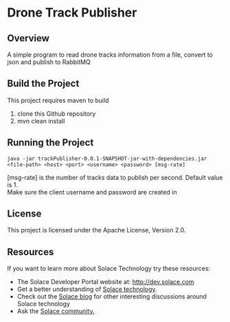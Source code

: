 # Drone Track Publisher
## Overview

A simple program to read drone tracks information from a file, convert to json and publish to RabbitMQ

## Build the Project
This project requires maven to build
  1. clone this Github repository
  2. mvn clean install
  
## Running the Project
	java -jar trackPublisher-0.0.1-SNAPSHOT-jar-with-dependencies.jar <file-path> <host> <port> <username> <password> [msg-rate]

[msg-rate] is the number of tracks data to publish per second. Default value is 1.	
Make sure the client username and password are created in 
## License

This project is licensed under the Apache License, Version 2.0.


## Resources

If you want to learn more about Solace Technology try these resources:

- The Solace Developer Portal website at: http://dev.solace.com
- Get a better understanding of [Solace technology](http://dev.solace.com/tech/).
- Check out the [Solace blog](http://dev.solace.com/blog/) for other interesting discussions around Solace technology
- Ask the [Solace community.](http://dev.solace.com/community/)
